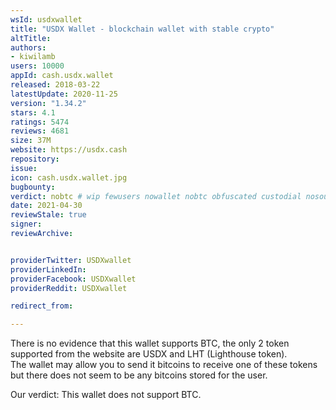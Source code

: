 ```yaml
---
wsId: usdxwallet
title: "USDX Wallet - blockchain wallet with stable crypto"
altTitle: 
authors:
- kiwilamb
users: 10000
appId: cash.usdx.wallet
released: 2018-03-22
latestUpdate: 2020-11-25
version: "1.34.2"
stars: 4.1
ratings: 5474
reviews: 4681
size: 37M
website: https://usdx.cash
repository: 
issue: 
icon: cash.usdx.wallet.jpg
bugbounty: 
verdict: nobtc # wip fewusers nowallet nobtc obfuscated custodial nosource nonverifiable reproducible bounty defunct
date: 2021-04-30
reviewStale: true
signer: 
reviewArchive:


providerTwitter: USDXwallet
providerLinkedIn: 
providerFacebook: USDXwallet
providerReddit: USDXwallet

redirect_from:

---
```



There is no evidence that this wallet supports BTC, the only 2 token supported from the website are USDX and LHT (Lighthouse token). <br>
The wallet may allow you to send it bitcoins to receive one of these tokens but there does not seem to be any bitcoins stored for the user.

Our verdict: This wallet does not support BTC.

